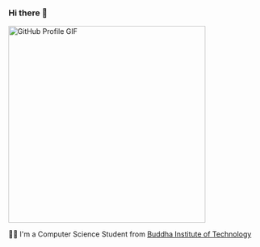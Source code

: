 ### Hi there 👋

<img src="https://github.com/tusharsaxena01/tusharsaxena01/blob/37458fc69a3d570ba0967f8832ffedc37509b427/images/212741999-016fddbd-617a-4448-8042-0ecf907aea25.gif" alt="GitHub Profile GIF" height="390px">

🧑‍💻 I'm a Computer Science Student from [Buddha Institute of Technology](https://bit.ac.in)

<!--
**tusharsaxena01/tusharsaxena01** is a ✨ _special_ ✨ repository because its `README.md` (this file) appears on your GitHub profile.

Here are some ideas to get you started:

- 🔭 I’m currently working on ...
- 🌱 I’m currently learning ...
- 👯 I’m looking to collaborate on ...
- 🤔 I’m looking for help with ...
- 💬 Ask me about ...
- 📫 How to reach me: ...
- 😄 Pronouns: ...
- ⚡ Fun fact: ...
-->
